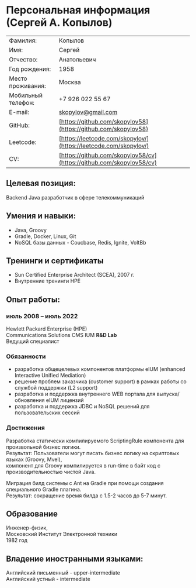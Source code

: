# Персональная информация (Сергей А. Копылов)

|                  |                                                                 |
|------------------|---------------------------------------------------------------------|
|Фамилия:          | Копылов                                                             |
|Имя:              | Сергей                                                              | 
|Отчество:         | Анатольевич                                                         |
|Год рождения:     | 1958                                                                |
|Место проживания: | Москва                                                              |
|Мобильный телефон:| +7 926 022 55 67                                                    |
|E-mail:           | [skopylov@gmail.com](mailto:skopylov@gmail.com)                     |
|GitHub:           | [https://github.com/skopylov58](https://github.com/skopylov58)      |
|Leetcode:         | [https://leetcode.com/skopylov/](https://leetcode.com/skopylov/)    |
|CV:               | [https://github.com/skopylov58/cv](https://github.com/skopylov58/cv)|

## Целевая позиция:

Backеnd Java разработчик в сфере телекоммуникаций

## Умения и навыки:
 - Java, Groovy
 - Gradle, Docker, Linux, Git
 - NoSQL базы данных - Coucbase, Redis, Ignite, VoltBb
 
## Тренинги и сертификаты
 - Sun Certified Enterprise Architect (SCEA), 2007 г.  
 - Внутренние тренинги HPE  

## Опыт работы:

### июль 2008 – июль 2022

Hewlett Packard Enterprise (HPE)  
Communications Solutions CMS IUM **R&D Lab**  
Ведущий специалист

### Обязанности

 - разработка общецелевых компонентов платформы eIUM (enhanced Interactive Unified Mediation)
 - решение проблем заказчика (customer support) в рамках работы со службой поддержки (L2 support)
 - разработка и поддержка внутреннего WEB портала для выпуска/обновления eIUM лицензий
 - разработка и поддержка JDBC и NoSQL решений для пользовательских сессий
  
### Достижения

Разработка статически компилируемого ScriptingRule компонента для произвольной бизнес логики.  
Результат: Пользователи могут писать бизнес логику на скриптовых языках (Groovy, Mvel),  
компонент для Groovy компилируется в run-time в байт код с производительностью чистой Java.

Миграция билд системы с Ant на Gradle при помощи создания специального Gradle плагина.  
Результат: сокращение время билда с 1.5-2 часов до 5-7 минут.

## Образование
Инженер-физик,  
Московский Институт Электронной техники  
1982 год

## Владение иностранными языками:

Английский письменный - upper-intermediate  
Английский устный - intermediate  


